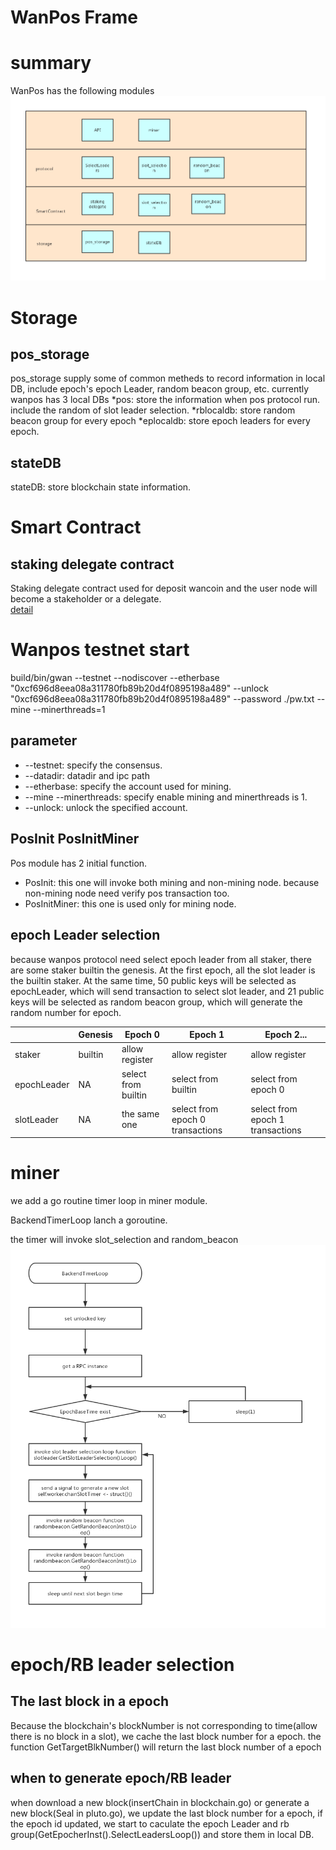 # WanPos Frame

# summary
WanPos has the following modules
![img](./frame/frame.png)

# Storage

## pos_storage
pos_storage supply some of common metheds to record information in local DB, include epoch's epoch Leader, random beacon group, etc. currently wanpos has 3 local DBs
*pos: store the information when pos protocol run. include the random of slot leader selection. 
*rblocaldb: store random beacon group for every epoch
*eplocaldb: store epoch leaders for every epoch.


## stateDB
stateDB: store blockchain state information.

# Smart Contract

## staking delegate contract
Staking delegate contract used for deposit wancoin and the user node will become a stakeholder or a delegate.  
[detail](./wanpos_staking_delegate.md)
 


# Wanpos testnet start

build/bin/gwan --testnet --nodiscover --etherbase  "0xcf696d8eea08a311780fb89b20d4f0895198a489"  --unlock "0xcf696d8eea08a311780fb89b20d4f0895198a489" --password ./pw.txt  --mine --minerthreads=1
## parameter 
* --testnet: specify the consensus.
* --datadir: datadir and ipc path
* --etherbase: specify the account used for mining.
* --mine --minerthreads: specify enable mining and minerthreads is 1.
* --unlock: unlock the specified account.


## PosInit PosInitMiner
Pos module has 2 initial function.
* PosInit: this one will invoke both mining and non-mining node. because non-mining node need verify pos transaction too.
* PosInitMiner: this one is used only for mining node. 

## epoch Leader selection
because wanpos protocol need select epoch leader from all staker, there are some staker builtin the genesis. At the first epoch, all the slot leader is the builtin staker. At the same time, 50 public keys will be selected as epochLeader, which will send transaction to select slot leader, and 21 public keys will be selected as random beacon group, which will generate the random number for epoch.

|       |Genesis|Epoch 0 | Epoch 1  | Epoch 2...|
|  ---  | ---   | ---    | ---      | ---       |
|staker |builtin|allow register  | allow register  |allow register     |
|epochLeader|NA |select from builtin|select from builtin|select from epoch 0|
|slotLeader|NA|the same one|select from epoch 0 transactions|select from epoch 1 transactions|



# miner
we add a go routine timer loop in miner module.  

BackendTimerLoop lanch a goroutine.

the timer will invoke slot_selection and random_beacon 
![img](./frame/BackendTimerLoop.png) 


# epoch/RB leader selection

## The last block in a epoch
Because the blockchain's blockNumber is not corresponding to time(allow there is no block in a slot), we cache the last block number for a epoch. the function GetTargetBlkNumber() will return the last block number of a epoch


## when to generate epoch/RB leader
when download a new block(insertChain in blockchain.go) or generate a new block(Seal in pluto.go), we update the last block number for a epoch, if the epoch id updated, we start to caculate the epoch Leader and rb group(GetEpocherInst().SelectLeadersLoop()) and store them in local DB.

